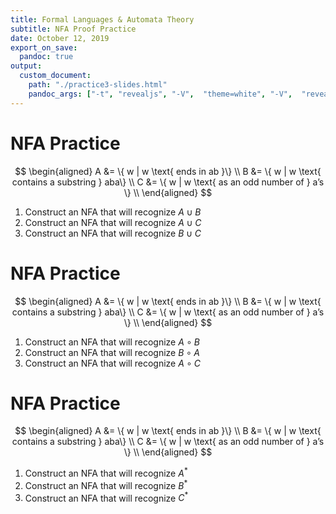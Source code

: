 ```yaml
---
title: Formal Languages & Automata Theory
subtitle: NFA Proof Practice
date: October 12, 2019
export_on_save:
  pandoc: true
output:
  custom_document:
    path: "./practice3-slides.html"
    pandoc_args: ["-t", "revealjs", "-V",  "theme=white", "-V",  "revealjs-url=../../../presentation/reveal.js", "--standalone" , "--katex=../../../presentation/katex/"]
---
```


# NFA Practice  

$$
\begin{aligned}
  A &= \{ w | w \text{ ends in ab }\} \\
  B &= \{ w | w \text{ contains a substring } aba\} \\ 
  C &= \{ w | w \text{  as an odd number of } a’s \} \\ 
\end{aligned}
$$

1. Construct an NFA that will recognize  $A \cup B$
2. Construct an NFA that will recognize  $A \cup C$
3. Construct an NFA that will recognize  $B \cup C$

# NFA Practice 

$$
\begin{aligned}
  A &= \{ w | w \text{ ends in ab }\} \\
  B &= \{ w | w \text{ contains a substring } aba\} \\ 
  C &= \{ w | w \text{  as an odd number of } a’s \} \\ 
\end{aligned}
$$

1. Construct an NFA that will recognize  $A \circ B$
2. Construct an NFA that will recognize  $B \circ A$
3. Construct an NFA that will recognize  $A \circ C$

# NFA Practice 

$$
\begin{aligned}
  A &= \{ w | w \text{ ends in ab }\} \\
  B &= \{ w | w \text{ contains a substring } aba\} \\ 
  C &= \{ w | w \text{  as an odd number of } a’s \} \\ 
\end{aligned}
$$

1. Construct an NFA that will recognize  $A^*$
2. Construct an NFA that will recognize  $B^*$
3. Construct an NFA that will recognize  $C^*$
